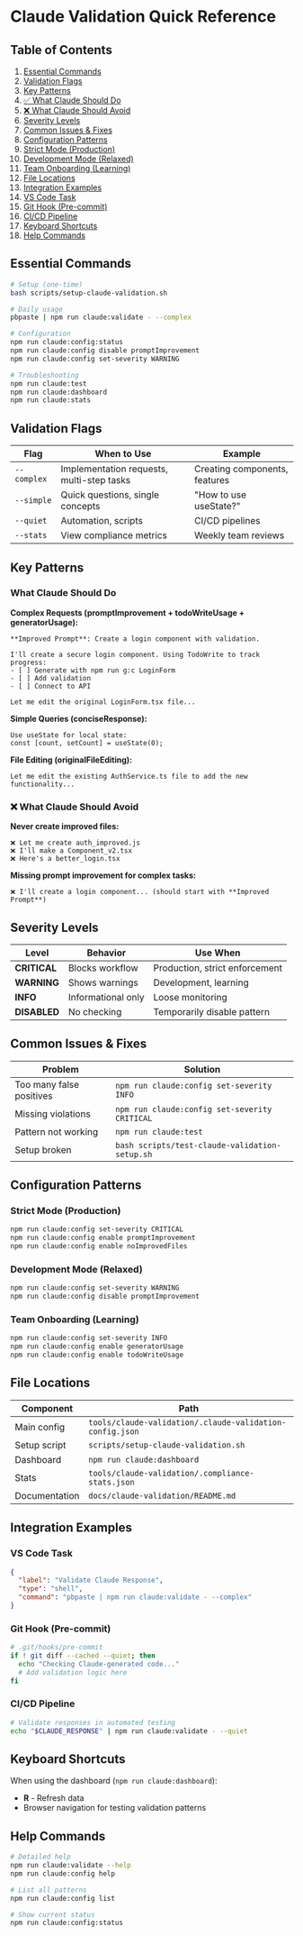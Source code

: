 # Claude Validation Quick Reference

## Table of Contents

1. [Essential Commands](#essential-commands)
2. [Validation Flags](#validation-flags)
3. [Key Patterns](#key-patterns)
  4. [✅ What Claude Should Do](#-what-claude-should-do)
  5. [❌ What Claude Should Avoid](#-what-claude-should-avoid)
6. [Severity Levels](#severity-levels)
7. [Common Issues & Fixes](#common-issues-fixes)
8. [Configuration Patterns](#configuration-patterns)
  9. [Strict Mode (Production)](#strict-mode-production)
  10. [Development Mode (Relaxed)](#development-mode-relaxed)
  11. [Team Onboarding (Learning)](#team-onboarding-learning)
12. [File Locations](#file-locations)
13. [Integration Examples](#integration-examples)
  14. [VS Code Task](#vs-code-task)
  15. [Git Hook (Pre-commit)](#git-hook-pre-commit)
  16. [CI/CD Pipeline](#cicd-pipeline)
17. [Keyboard Shortcuts](#keyboard-shortcuts)
18. [Help Commands](#help-commands)

## Essential Commands

```bash
# Setup (one-time)
bash scripts/setup-claude-validation.sh

# Daily usage
pbpaste | npm run claude:validate - --complex

# Configuration
npm run claude:config:status
npm run claude:config disable promptImprovement
npm run claude:config set-severity WARNING

# Troubleshooting
npm run claude:test
npm run claude:dashboard
npm run claude:stats
```

## Validation Flags

| Flag | When to Use | Example |
|------|-------------|---------|
| `--complex` | Implementation requests, multi-step tasks | Creating components, features |
| `--simple` | Quick questions, single concepts | "How to use useState?" |
| `--quiet` | Automation, scripts | CI/CD pipelines |
| `--stats` | View compliance metrics | Weekly team reviews |

## Key Patterns

### What Claude Should Do

**Complex Requests (promptImprovement + todoWriteUsage + generatorUsage):**
```text
**Improved Prompt**: Create a login component with validation.

I'll create a secure login component. Using TodoWrite to track progress:
- [ ] Generate with npm run g:c LoginForm
- [ ] Add validation
- [ ] Connect to API

Let me edit the original LoginForm.tsx file...
```

**Simple Queries (conciseResponse):**
```text
Use useState for local state:
const [count, setCount] = useState(0);
```

**File Editing (originalFileEditing):**
```text
Let me edit the existing AuthService.ts file to add the new functionality...
```

### ❌ What Claude Should Avoid

**Never create improved files:**
```text
❌ Let me create auth_improved.js
❌ I'll make a Component_v2.tsx
❌ Here's a better_login.tsx
```

**Missing prompt improvement for complex tasks:**
```text
❌ I'll create a login component... (should start with **Improved Prompt**)
```

## Severity Levels

| Level | Behavior | Use When |
|-------|----------|----------|
| **CRITICAL** | Blocks workflow | Production, strict enforcement |
| **WARNING** | Shows warnings | Development, learning |
| **INFO** | Informational only | Loose monitoring |
| **DISABLED** | No checking | Temporarily disable pattern |

## Common Issues & Fixes

| Problem | Solution |
|---------|----------|
| Too many false positives | `npm run claude:config set-severity INFO` |
| Missing violations | `npm run claude:config set-severity CRITICAL` |
| Pattern not working | `npm run claude:test` |
| Setup broken | `bash scripts/test-claude-validation-setup.sh` |

## Configuration Patterns

### Strict Mode (Production)
```bash
npm run claude:config set-severity CRITICAL
npm run claude:config enable promptImprovement
npm run claude:config enable noImprovedFiles
```

### Development Mode (Relaxed)
```bash
npm run claude:config set-severity WARNING
npm run claude:config disable promptImprovement
```

### Team Onboarding (Learning)
```bash
npm run claude:config set-severity INFO
npm run claude:config enable generatorUsage
npm run claude:config enable todoWriteUsage
```

## File Locations

| Component | Path |
|-----------|------|
| Main config | `tools/claude-validation/.claude-validation-config.json` |
| Setup script | `scripts/setup-claude-validation.sh` |
| Dashboard | `npm run claude:dashboard` |
| Stats | `tools/claude-validation/.compliance-stats.json` |
| Documentation | `docs/claude-validation/README.md` |

## Integration Examples

### VS Code Task
```json
{
  "label": "Validate Claude Response",
  "type": "shell",
  "command": "pbpaste | npm run claude:validate - --complex"
}
```

### Git Hook (Pre-commit)
```bash
# .git/hooks/pre-commit
if ! git diff --cached --quiet; then
  echo "Checking Claude-generated code..."
  # Add validation logic here
fi
```

### CI/CD Pipeline
```bash
# Validate responses in automated testing
echo "$CLAUDE_RESPONSE" | npm run claude:validate - --quiet
```

## Keyboard Shortcuts

When using the dashboard (`npm run claude:dashboard`):
- **R** - Refresh data
- Browser navigation for testing validation patterns

## Help Commands

```bash
# Detailed help
npm run claude:validate --help
npm run claude:config help

# List all patterns
npm run claude:config list

# Show current status
npm run claude:config:status
```